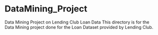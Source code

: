 # DataMining_Project
Data Mining Project on Lending Club Loan Data
This directory is for the Data Mining project done for the Loan Dataset provided by Lending Club.
